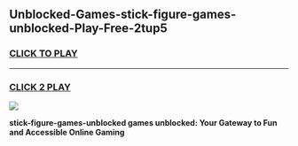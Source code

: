 
## Unblocked-Games-stick-figure-games-unblocked-Play-Free-2tup5
<h3>
<a href="https://premium76.site?title=stick-figure-games-unblocked&ref=18A">CLICK TO PLAY</a></h3>
<hr>

<h3>
<a href="https://premium76.site?title=stick-figure-games-unblocked&ref=18A">CLICK 2 PLAY</a>
  
</h3>

<a href="https://premium76.site?title=stick-figure-games-unblocked&ref=18A"><img src="https://clearcache.store/games.png"></a>


**stick-figure-games-unblocked games unblocked: Your Gateway to Fun and Accessible Online Gaming**
